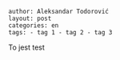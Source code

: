 ```
author: Aleksandar Todorović 
layout: post 
categories: en 
tags: - tag 1 - tag 2 - tag 3
```

To jest test
